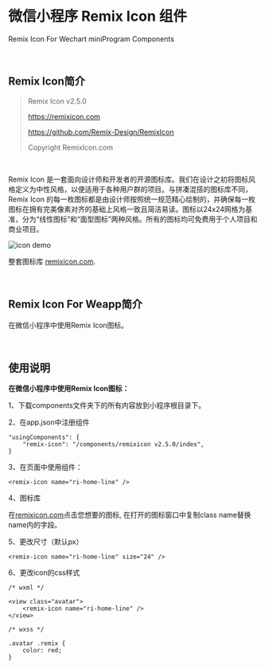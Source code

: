 # 微信小程序 Remix Icon 组件

Remix Icon For Wechart miniProgram Components

&nbsp;
&nbsp;

## Remix Icon简介

> Remix Icon v2.5.0
>
> https://remixicon.com
>
> https://github.com/Remix-Design/RemixIcon
>
> Copyright RemixIcon.com

&nbsp; 

Remix Icon 是一套面向设计师和开发者的开源图标库。我们在设计之初将图标风格定义为中性风格，以便适用于各种用户群的项目。与拼凑混搭的图标库不同，Remix Icon 的每一枚图标都是由设计师按照统一规范精心绘制的，并确保每一枚图标在拥有完美像素对齐的基础上风格一致且简洁易读。图标以24x24网格为基准，分为“线性图标”和“面型图标”两种风格。所有的图标均可免费用于个人项目和商业项目。

![icon demo](https://camo.githubusercontent.com/3060a54ac83251b8af14cd1c9440b86c3aaf93b3/687474703a2f2f63646e2e72656d697869636f6e2e636f6d2f707265766965772e737667)

整套图标库 [remixicon.com](https://remixicon.com/).

&nbsp;

## Remix Icon For Weapp简介

在微信小程序中使用Remix Icon图标。

&nbsp;

## 使用说明

**在微信小程序中使用Remix Icon图标：**

1、下载components文件夹下的所有内容放到小程序根目录下。

2、在app.json中注册组件

```
"usingComponents": {
	"remix-icon": "/components/remixicon v2.5.0/index",
}
```

3、在页面中使用组件：

```
<remix-icon name="ri-home-line" />
```

4、图标库

在[remixicon.com](https://remixicon.com/)点击您想要的图标, 在打开的图标窗口中复制class name替换name内的字段。

5、更改尺寸（默认px）

```
<remix-icon name="ri-home-line" size="24" />
```

6、更改icon的css样式

```
/* wxml */

<view class="avatar">
	<remix-icon name="ri-home-line" />
</view>
```

```
/* wxss */

.avatar .remix {
	color: red;
}
```
